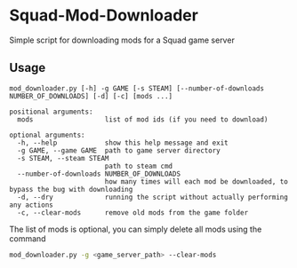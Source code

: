# Squad-Mod-Downloader
Simple script for downloading mods for a Squad game server

## Usage

```
mod_downloader.py [-h] -g GAME [-s STEAM] [--number-of-downloads NUMBER_OF_DOWNLOADS] [-d] [-c] [mods ...]

positional arguments:
  mods                  list of mod ids (if you need to download)

optional arguments:
  -h, --help            show this help message and exit
  -g GAME, --game GAME  path to game server directory
  -s STEAM, --steam STEAM
                        path to steam cmd
  --number-of-downloads NUMBER_OF_DOWNLOADS
                        how many times will each mod be downloaded, to bypass the bug with downloading
  -d, --dry             running the script without actually performing any actions
  -c, --clear-mods      remove old mods from the game folder
```

The list of mods is optional, you can simply delete all mods using the command 

```sh
mod_downloader.py -g <game_server_path> --clear-mods
```
